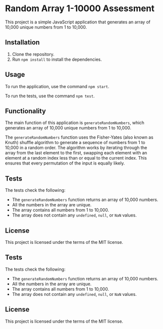 # Random Array 1-10000 Assessment

This project is a simple JavaScript application that generates an array of 10,000 unique numbers from 1 to 10,000.

## Installation

1. Clone the repository.
2. Run `npm install` to install the dependencies.

## Usage

To run the application, use the command `npm start`.

To run the tests, use the command `npm test`.

## Functionality

The main function of this application is `generateRandomNumbers`, which generates an array of 10,000 unique numbers from 1 to 10,000.

The `generateRandomNumbers` function uses the Fisher-Yates (also known as Knuth) shuffle algorithm to generate a sequence of numbers from 1 to 10,000 in a random order.
The algorithm works by iterating through the array from the last element to the first, swapping each element with an element at a random index less than or equal to the current index. This ensures that every permutation of the input is equally likely.

## Tests

The tests check the following:

- The `generateRandomNumbers` function returns an array of 10,000 numbers.
- All the numbers in the array are unique.
- The array contains all numbers from 1 to 10,000.
- The array does not contain any `undefined`, `null`, or `NaN` values.

## License

This project is licensed under the terms of the MIT license.

## Tests

The tests check the following:

- The `generateRandomNumbers` function returns an array of 10,000 numbers.
- All the numbers in the array are unique.
- The array contains all numbers from 1 to 10,000.
- The array does not contain any `undefined`, `null`, or `NaN` values.

## License

This project is licensed under the terms of the MIT license.
